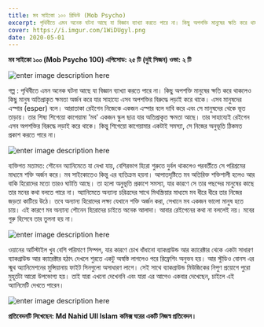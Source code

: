 ```yaml
---
title: মব সাইকো ১০০ রিভিউ (Mob Psycho)
excerpt: পৃথিবীতে এমন অনেক ঘটনা আছে যা বিজ্ঞান ব্যাখ্যা করতে পারে না। কিছু অপশক্তি মানুষের ক্ষতি করে থাকলেও কিছু মানুষ অতিপ্রাকৃত ক্ষমতা অর্জন করে যার সাহায্যে এসব অপশক্তির বিরুদ্ধে লড়াই করে থাকে। এসব মানুষদের এস্পার (esper) বলে.....
cover: https://i.imgur.com/1WiDUgyl.png
date: 2020-05-01
--- 
```

**মব সাইকো ১০০ (Mob Psycho 100)
এপিসোড: ২৫ টি (দুই সিজন)
ওভা: ২ টি**

![enter image description here](https://imgur.com/1WiDUgyl.jpg)

গল্প : পৃথিবীতে এমন অনেক ঘটনা আছে যা বিজ্ঞান ব্যাখ্যা করতে পারে না। কিছু অপশক্তি মানুষের ক্ষতি করে থাকলেও কিছু মানুষ অতিপ্রাকৃত ক্ষমতা অর্জন করে যার সাহায্যে এসব অপশক্তির বিরুদ্ধে লড়াই করে থাকে। এসব মানুষদের এস্পার (esper) বলে। আরাতাকা রেইগেন নিজেকে একজন এস্পার বলে দাবি করে এবং সে মানুষদের থেকে ভূত তাড়ায়। তার শিষ্য শিগেয়ো কাগেয়ামা ’মব' একজন স্কুল ছাত্র যার অতিপ্রাকৃত ক্ষমতা আছে। তার সাহায্যেই রেইগেন এসব অপশক্তির বিরুদ্ধে লড়াই করে থাকে। কিন্তু শিগেয়ো কাগেয়ামার একটাই সমস্যা, সে নিজের অনুভূতি ঠিকমত প্রকাশ করতে পারে না।

![enter image description here](https://imgur.com/OTkJb2Tl.jpg)

ব্যক্তিগত মতামত: শৌনেন অ্যানিমেতে যা দেখা যায়, বেশিরভাগ হিরো শুরুতে দুর্বল থাকলেও পরবর্তীতে সে পরিশ্রমের মাধ্যমে শক্তি অর্জন করে। মব সাইকোতেও কিন্তু এর ব্যতিক্রম হয়না। আপাতদৃষ্টিতে মব অতিরিক্ত শক্তিশালী হলেও আর বাকি হিরোদের মতো তারও ঘাটতি আছে। তা হলো অনুভূতি প্রকাশে সমস্যা, যার কারণে সে তার পছন্দের মানুষের কাছে তার মনের কথা বলতে পারে না। অ্যানিমেতে অন্যান্য চরিত্রদের সাথে মিথস্ক্রিয়ার মাধ্যমে মব ধীরে ধীরে তার নিজের জড়তা কাটিয়ে উঠে। তবে অন্যান্য হিরোদের লক্ষ্য যেখানে শক্তি অর্জন করা, সেখানে মব একজন ভালো মানুষ হতে চায়। এই কারণে মব অন্যান্য শৌনেন হিরোদের চাইতে অনেক আলাদা। আবার রেইগেনের কথা না বললেই নয়। মবের গুরু হিসেবে  তার তুলনা হয় না।

![enter image description here](https://imgur.com/FiCzntIl.jpg)

ওয়ানের আর্টস্টাইল খুব বেশি পরিমাণে সিম্পল, যার কারণে চোখ ধাঁধানো ব্যাকগ্রাউন্ড আর ক্যারেক্টার থেকে একটা সাধারণ ব্যাকগ্রাউন্ড আর ক্যারেক্টার হঠাৎ দেখলে শুরতে একটু অস্বস্তি লাগলেও পরে রিফ্রেশিং অনুভব হয়। আর স্টুডিও বোনস এর স্মুথ অ্যানিমেশনের মুন্সিয়ানায় ফাইট সিনগুলো অসাধারণ লাগে। সেই সাথে ব্যাকগ্রাউন্ড মিউজিকের নিপুণ প্রয়োগে পুরো মুহূর্তটা আরো উপভোগ্য হয়।
তাই যারা এখনো দেখেননি এবং যারা এর আগেও একবার দেখেছেন, চাইলে এই অ্যানিমেটি দেখতে পারেন।  

![enter image description here](https://imgur.com/JyH8vHLl.jpg)

**প্রতিবেদনটি লিখেছেন: Md Nahid Ull Islam**
**কমিক্স ঘরের একটি নিজস্ব প্রতিবেদন।**

